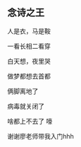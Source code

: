 念诗之王
---------------------
人是衣，马是鞍

一看长相二看穿

白天想，夜里哭

做梦都想去首都

俩脚离地了

病毒就关闭了

啥都上不去了 嚎


谢谢廖老师带我入门hhh
